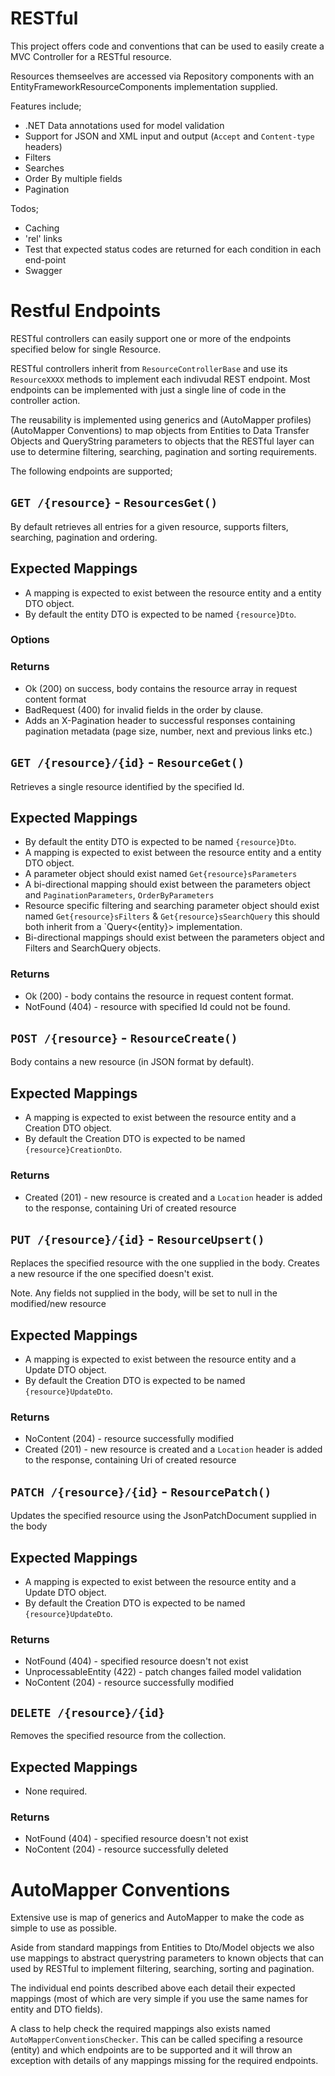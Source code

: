 ﻿# RESTful

This project offers code and conventions that can be used to easily create a MVC Controller for a RESTful resource. 

Resources themseelves are accessed via Repository components with an EntityFrameworkResourceComponents implementation supplied.

Features include;

* .NET Data annotations used for model validation
* Support for JSON and XML input and output (`Accept` and `Content-type` headers)
* Filters
* Searches
* Order By multiple fields
* Pagination

Todos;

* Caching
* 'rel' links
* Test that expected status codes are returned for each condition in each end-point
* Swagger

# Restful Endpoints

RESTful controllers can easily support one or more of the endpoints specified below for single Resource.

RESTful controllers inherit from `ResourceControllerBase` and use its `ResourceXXXX` methods to implement each indivudal REST endpoint. Most endpoints can be implemented with just a single line of code in the controller action.

The reusability is implemented using generics and (AutoMapper profiles)(AutoMapper Conventions)  to map objects from Entities to Data Transfer Objects and QueryString parameters to objects that the RESTful layer can use to determine filtering, searching, pagination and sorting requirements.

The following endpoints are supported;

## `GET /{resource}` - `ResourcesGet()`

By default retrieves all entries for a given resource, supports filters, searching, pagination and ordering.

## Expected Mappings

* A mapping is expected to exist between the resource entity and a entity DTO object.
* By default the entity DTO is expected to be named `{resource}Dto`.

### Options

### Returns

* Ok (200) on success, body contains the resource array in request content format
* BadRequest (400) for invalid fields in the order by clause.
* Adds an X-Pagination header to successful responses containing pagination metadata (page size, number, next and previous links etc.) 

## `GET /{resource}/{id}` - `ResourceGet()`

Retrieves a single resource identified by the specified Id.

## Expected Mappings

* By default the entity DTO is expected to be named `{resource}Dto`.
* A mapping is expected to exist between the resource entity and a entity DTO object.
* A parameter object should exist named `Get{resource}sParameters`
* A bi-directional mapping should exist between the parameters object and `PaginationParameters`, `OrderByParameters`
* Resource specific filtering and searching parameter object should exist named `Get{resource}sFilters` & `Get{resource}sSearchQuery` this should both inherit from a `Query<{entity}> implementation.
* Bi-directional mappings should exist between the parameters object and Filters and SearchQuery objects.

### Returns

* Ok (200) - body contains the resource in request content format.
* NotFound (404) - resource with specified Id could not be found.

## `POST /{resource}` - `ResourceCreate()`

Body contains a new resource (in JSON format by default). 

## Expected Mappings

* A mapping is expected to exist between the resource entity and a Creation DTO object.
* By default the Creation DTO is expected to be named `{resource}CreationDto`.

### Returns

* Created (201) - new resource is created and a `Location` header is added to the response, containing Uri of created resource

## `PUT /{resource}/{id}` - `ResourceUpsert()`

Replaces the specified resource with the one supplied in the body. Creates a new resource if the one specified doesn't exist.

Note. Any fields not supplied in the body, will be set to null in the modified/new resource

## Expected Mappings

* A mapping is expected to exist between the resource entity and a Update DTO object.
* By default the Creation DTO is expected to be named `{resource}UpdateDto`.

### Returns

* NoContent (204) - resource successfully modified
* Created (201) - new resource is created and a `Location` header is added to the response, containing Uri of created resource

## `PATCH /{resource}/{id}` - `ResourcePatch()`

Updates the specified resource using the JsonPatchDocument supplied in the body

## Expected Mappings

* A mapping is expected to exist between the resource entity and a Update DTO object.
* By default the Creation DTO is expected to be named `{resource}UpdateDto`.

### Returns

* NotFound (404) - specified resource doesn't not exist
* UnprocessableEntity (422) - patch changes failed model validation
* NoContent (204) - resource successfully modified

## `DELETE /{resource}/{id}` 

Removes the specified resource from the collection.

## Expected Mappings

* None required.

### Returns

* NotFound (404) - specified resource doesn't not exist
* NoContent (204) - resource successfully deleted

# AutoMapper Conventions

Extensive use is map of generics and AutoMapper to make the code as simple to use as possible.

Aside from standard mappings from Entities to Dto/Model objects we also use mappings to abstract querystring parameters to known objects that can used by RESTful to implement filtering, searching, sorting and pagination.

The individual end points described above each detail their expected mappings (most of which are very simple if you use the same names for entity and DTO fields).

A class to help check the required mappings also exists named `AutoMapperConventionsChecker`. This can be called specifing a resource (entity) and which endpoints are to be supported and it will throw an exception with details of any mappings missing for the required endpoints.


